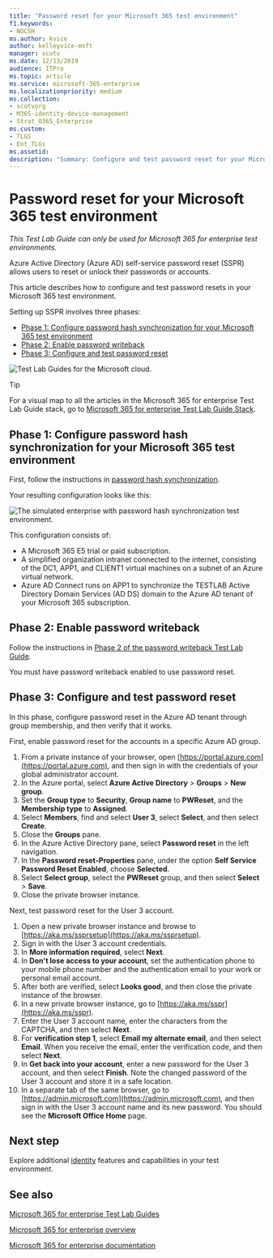```yaml
---
title: "Password reset for your Microsoft 365 test environment"
f1.keywords:
- NOCSH
ms.author: kvice
author: kelleyvice-msft
manager: scotv
ms.date: 12/13/2019
audience: ITPro
ms.topic: article
ms.service: microsoft-365-enterprise
ms.localizationpriority: medium
ms.collection: 
- scotvorg
- M365-identity-device-management
- Strat_O365_Enterprise
ms.custom: 
- TLGS
- Ent_TLGs
ms.assetid: 
description: "Summary: Configure and test password reset for your Microsoft 365 test environment."
---
```


# Password reset for your Microsoft 365 test environment

*This Test Lab Guide can only be used for Microsoft 365 for enterprise test environments.*

Azure Active Directory (Azure AD) self-service password reset (SSPR) allows users to reset or unlock their passwords or accounts.

This article describes how to configure and test password resets in your Microsoft 365 test environment.

Setting up SSPR involves three phases:
- [Phase 1: Configure password hash synchronization for your Microsoft 365 test environment](#phase-1-configure-password-hash-synchronization-for-your-microsoft-365-test-environment)
- [Phase 2: Enable password writeback](#phase-2-enable-password-writeback)
- [Phase 3: Configure and test password reset](#phase-3-configure-and-test-password-reset)
    
![Test Lab Guides for the Microsoft cloud.](../media/m365-enterprise-test-lab-guides/cloud-tlg-icon.png) 
    
> [!TIP]
> For a visual map to all the articles in the Microsoft 365 for enterprise Test Lab Guide stack, go to [Microsoft 365 for enterprise Test Lab Guide Stack](../downloads/Microsoft365EnterpriseTLGStack.pdf).

## Phase 1: Configure password hash synchronization for your Microsoft 365 test environment

First, follow the instructions in [password hash synchronization](password-hash-sync-m365-ent-test-environment.md). 

Your resulting configuration looks like this:
  
![The simulated enterprise with password hash synchronization test environment.](../media/pass-through-auth-m365-ent-test-environment/Phase1.png)
  
This configuration consists of:
  
- A Microsoft 365 E5 trial or paid subscription.
- A simplified organization intranet connected to the internet, consisting of the DC1, APP1, and CLIENT1 virtual machines on a subnet of an Azure virtual network.
- Azure AD Connect runs on APP1 to synchronize the TESTLAB Active Directory Domain Services (AD DS) domain to the Azure AD tenant of your Microsoft 365 subscription.

## Phase 2: Enable password writeback

Follow the instructions in [Phase 2 of the password writeback Test Lab Guide](password-writeback-m365-ent-test-environment.md#phase-2-enable-password-writeback-for-the-testlab-ad-ds-domain).

You must have password writeback enabled to use password reset.
  
## Phase 3: Configure and test password reset

In this phase, configure password reset in the Azure AD tenant through group membership, and then verify that it works.

First, enable password reset for the accounts in a specific Azure AD group.

1. From a private instance of your browser, open [https://portal.azure.com](https://portal.azure.com), and then sign in with the credentials of your global administrator account.
2. In the Azure portal, select **Azure Active Directory** > **Groups** > **New group**.
3. Set the **Group type** to **Security**, **Group name** to **PWReset**, and the **Membership type** to **Assigned**.
4. Select **Members**, find and select **User 3**, select **Select**, and then select **Create**.
5. Close the **Groups** pane.
6. In the Azure Active Directory pane, select **Password reset** in the left navigation.
7. In the **Password reset-Properties** pane, under the option **Self Service Password Reset Enabled**, choose **Selected**.
8. Select **Select group**, select the **PWReset** group, and then select **Select** > **Save**.
9. Close the private browser instance.

Next, test password reset for the User 3 account.

1. Open a new private browser instance and browse to [https://aka.ms/ssprsetup](https://aka.ms/ssprsetup).
1. Sign in with the User 3 account credentials.
1. In **More information required**, select **Next**. 
1. In **Don't lose access to your account**, set the authentication phone to your mobile phone number and the authentication email to your work or personal email account.
1. After both are verified, select **Looks good**, and then close the private instance of the browser.
1. In a new private browser instance, go to [https://aka.ms/sspr](https://aka.ms/sspr).
1. Enter the User 3 account name, enter the characters from the CAPTCHA, and then select **Next**.
1. For **verification step 1**, select **Email my alternate email**, and then select **Email**. When you receive the email, enter the verification code, and then select **Next**.
1. In **Get back into your account**, enter a new password for the User 3 account, and then select **Finish**. Note the changed password of the User 3 account and store it in a safe location.
1. In a separate tab of the same browser, go to [https://admin.microsoft.com](https://admin.microsoft.com), and then sign in with the User 3 account name and its new password. You should see the **Microsoft Office Home** page.

## Next step

Explore additional [identity](m365-enterprise-test-lab-guides.md#identity) features and capabilities in your test environment.

## See also

[Microsoft 365 for enterprise Test Lab Guides](m365-enterprise-test-lab-guides.md)

[Microsoft 365 for enterprise overview](microsoft-365-overview.md)

[Microsoft 365 for enterprise documentation](/microsoft-365-enterprise/)